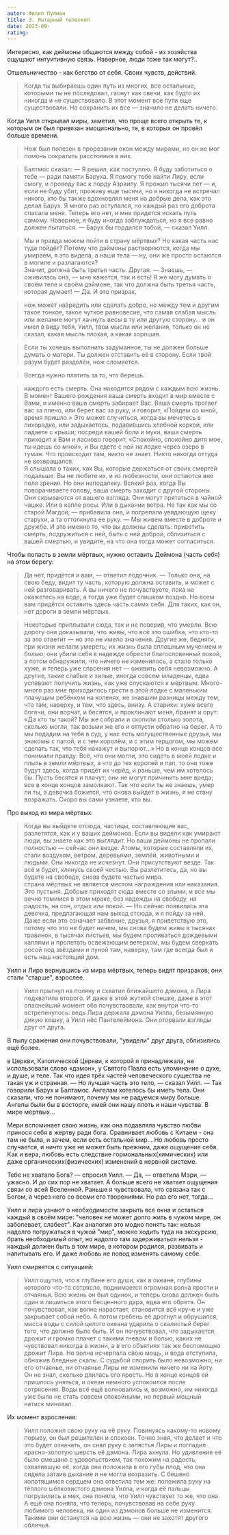 ```yaml
---
autor: Филип Пулман
title: 3. Янтарный телескоп  
date: 2023-09-
rating: 
---
```

Интересно, как деймоны общаются между собой - из хозяйства ощущают интуитивную связь. Наверное, люди тоже так могут?..

Отшельничество - как бегство от себя. Своих чувств, действий.

>Когда ты выбираешь один путь из многих, все остальные, которыми ты не последовал, гаснут как свечи, как будто их никогда и не существовало. В этот момент все пути еще существовали. Но сохранить их все — значило не делать ничего.

Когда Уилл открывал миры, заметил, что проще всего открыть те, к которым он был привязан эмоционально, те, в которых он провёл больше времени.
>Нож был полезен в прорезании окон между мирами, но он не мог помочь сократить расстояния в них.

>Балтмос сказал: — Я решил, как поступлю. Я буду заботиться о тебе — ради памяти Баруха. Я помогу тебе найти Лиру, если смогу, и проведу вас к лорду Азраилу. Я прожил тысячи лет — и, если не буду убит, проживу еще тысячи, но я никогда не встречал никого, кто бы также вдохновлял меня на добрые дела, как это делал Барух. Я много раз оступался, но каждый раз его доброта спасала меня. Теперь его нет, и мне придется искать путь самому. Наверное, я буду иногда заблуждаться, но я все равно должен пытаться. — Барух бы гордился тобой, — сказал Уилл. 

>Мы и правда можем пойти в страну мёртвых? Но какая часть нас туда пойдёт? Потому что дэймоны растворяются, когда мы умираем, я это видела, а наши тела — ну, они же просто остаются в могиле и разлагаются?  
>Значит, должна быть третья часть. Другая. — Знаешь, — оживилась она, — мне кажется, так и есть! Я же могу думать о своём теле и своём дэймоне, так что должна быть третья часть, которая думает! — Да. И это призрак.

>нож может навредить или сделать добро, но между тем и другим такое тонкое, такое чуткое равновесие, что самая слабая мысль или желание могут качнуть весы в ту или другую сторону… и он имел в виду тебя, Уилл, твои мысли или желания, только он не сказал, какая мысль плохая, а какая хорошая.

>Если ты хочешь выполнить задуманное, ты не должен больше думать о матери. Ты должен отставить её в сторону. Если твой разум будет разделён, нож сломается.

>Всегда нужно платить за то, что берешь.

>каждого есть смерть. Она находится рядом с каждым всю жизнь. В момент Вашего рождения ваша смерть входит в мир вместе с Вами, и именно ваша смерть забирает Вас. Ваша смерть трогает вас за плечо, или берет вас за руку, и говорит, «Пойдем со мной, время пришло.» Это может случиться, когда вы мечетесь в лихорадке, или задыхаетесь, подавившись хлебной коркой, или падаете с крыши; посреди вашей боли и муки, ваша смерть приходит к Вам и ласково говорит, «Спокойно, спокойно дитя мое, ты идешь со мной», и Вы едете с ней на лодке через озеро в туман. Что происходит там, никто не знает. Никто никогда оттуда не возвращался.  
>Я слышала о таких, как Вы, которые держаться от своих смертей подальше. Вы не любите их, и из любезности, они остаются вне поля зрения. Но они неподалеку. Всякий раз, когда Вы поворачиваете голову, ваша смерть заходит с другой стороны. Они скрываются от вашего взгляда. Они могут прятаться в чайной чашке. Или в капле росы. Или в дыхании ветра. Не так как мы со старой Магдой, — прибавила она, и потрепала увядающую щеку старухи, а та оттолкнула ее руку. — Мы живем вместе в доброте и дружбе. И это именно то, что вы должны сделать: приветить смерть, подружиться с ней, быть с ней доброй, сблизиться с вашей смертью, и увидите, на что она тогда может согласиться.

Чтобы попасть в земли мёртвых, нужно оставить Деймона (часть себя) на этом берегу:
>Да нет, придётся и вам, — ответил лодочник. — Только она, на свою беду, видит ту часть, которую должна оставить, и может с ней разговаривать. А вы ничего не почувствуете, пока не окажетесь на воде, а тогда уже будет слишком поздно. Но всем вам придётся оставить здесь часть самих себя. Для таких, как он, нет дороги в земли мёртвых.

>Некоторые приплывали сюда, так и не поверив, что умерли. Всю дорогу они доказывали, что живы, что всё это ошибка, что кто-то за это ответит — но это не имело значения. Другие же, бедняги, при жизни желали умереть; их жизнь была сплошным мучением и болью; они убили себя в надежде обрести благословенный покой, а потом обнаружили, что ничего не изменилось, а стало только хуже, и теперь уже спасения нет — оживить себя невозможно. А другие, такие слабые и хилые, иногда совсем младенцы, едва успевают получить жизнь, как уже спускаются к мёртвым. Много-много раз мне приходилось грести в этой лодке с маленьким плачущим ребёнком на коленях, не знавшим разницы между тем, что там, наверху, и тем, что здесь, внизу. А старики: хуже всего богачи, они ворчат, и бесятся, и проклинают меня, бранят и орут: «Да кто ты такой? Мы же собрали и скопили столько золота, сколько могли, так возьми же его и отпусти обратно на берег. А то мы подадим на тебя в суд, у нас есть могущественные друзья, мы знакомы с папой, и с тем королём, и с этим герцогом, мы можем сделать так, что тебя накажут и выпорют…» Но в конце концов все понимали правду: Всё, что они могли, это сидеть в моей лодке и плыть в земли мёртвых, а что до тех королей и пап, то они тоже будут здесь, когда придёт их черёд, и раньше, чем им хотелось бы. Пусть бесятся и плачут; они не могут причинить мне вреда; все в конце концов замолкают. Так что если ты не знаешь, умер ли ты, а девочка божится, что снова выйдет в жизнь, я не стану возражать. Скоро вы сами узнаете, кто вы.

Про выход из мира мёртвых:
>Когда вы выйдете отсюда, частицы, составляющие вас, разлетятся, как и у ваших деймонов. Если вы видели как умирают люди, вы знаете как это выглядит. Но ваши деймоны не пропали полностью — сейчас они везде. Атомы, которые составляли их, стали воздухом, ветром, деревьями, землёй, животными и людьми. Они никогда не исчезнут. Они присутствуют везде. Так всё и будет, клянусь своей честью. Вы разлетитесь, да, но вы будете на свободе, снова будете частью мира.  
>страна мёртвых не является местом награждения или наказания. Это пустыня. Добрые приходят сюда вместе со злыми, и все мы вечно томимся в этом мраке, без надежды на свободу, на радость, на сон, отдых или покой. — Но сейчас появилась эта девочка, предлагающая нам выход отсюда, и я пойду за ней. Даже если это означает забвение, друзья, я приветствую это, потому что это не будет ничем, мы снова будем живы в тысячах травинок, в тысячах листьев, мы будем проливаться дождевыми каплями и пролетать освежающим ветерком, мы будем сверкать росой под звёздами и луной там, наверху, там где всегда был и есть наш настоящий дом. 

Уилл и Лира вернувшись из мира мёртвых, теперь видят призраков; они стали "старше", взрослее.

>Уилл прыгнул на поляну и схватил ближайшего дэмона, а Лира подхватила второго. И даже в этой жуткой спешке, даже в этот опаснейший момент оба почувствовали, как внутри что-то встрепенулось: ведь Лира держала дэмона Уилла, безымянную дикую кошку, а Уилл нёс Пантелеймона. Они оторвали взгляды друг от друга.

В пылу сражения они почувствовали, "увидели" друг друга, сблизились ещё более.

в Церкви, Католической Церкви, к которой я принадлежала, не использовали слово «дэмон», у Святого Павла есть упоминание о духе, и душе, и теле. Так что идея трёх частей человеческого существа не такая уж и странная. — Но лучшая часть это тело, — сказал Уилл. — Так говорили Барух и Балтамос. Ангелам хотелось бы иметь тела. Они сказали, что не понимают, почему мы не радуемся миру больше. Ангелы были бы в восторге, имей они нашу плоть и наши чувства. В мире мёртвых…

Мери вспоминает свою жизнь, как она подавляла чувство любви принося себя в жертву ради бога. Сравнивает любовь с Китаем - она там не была, и зачем, если есть остальной мир... Но любовь просто случается, и ничто уже не может быть прежним, даже ощущение себя. Как и вера, любовь есть следствие гормональных(химических) или даже органических(физических) изменений в нервной системе.

Тебе не хватало Бога? — спросил Уилл. — Да, — ответила Мэри, — ужасно. И до сих пор не хватает. А больше всего не хватает ощущения связи со всей Вселенной. Раньше я чувствовала, что связана так с Богом, а через него со всеми его творениями. Но раз его нет, тогда...

Уилл и лира узнают о необходимости закрыть все окна и остаться каждый в своём мире: "человек не может долго жить в чужом мире, он заболевает, слабеет". Как аналогия это модно понять так: нельзя надолго погружаться в чужой "мир", можно ходить туда на экскурсию, брать необходимый опыт, но надолго там задерживаться нельзя - каждый должен быть в том мире, в котором родился, развивать и напитывать его. И даже любовь не повод изменять самому себе.

Уилл смиряется с ситуацией:
>Уилл ощутил, что в глубине его души, как в океане, глубины которого что-то сотрясло, поднимается огромная волна ярости и отчаянья. Всю жизнь он был одинок, и теперь снова должен быть один и лишиться этого бесценного дара, едва его обретя. Он почувствовал, как волна нарастает, становится всё круче и уже закрывает собой небо. А потом гребень её дрогнул и обрушился; масса воды с силой целого океана ударила о скалистый берег того, что должно было быть. И он почувствовал, что задыхается, дрожит и громко плачет с такими гневом и болью, каких не чувствовал никогда в жизни, а в его объятиях так же беспомощно дрожит Лира. Но волна исчерпала свою мощь, и вода отступила, обнажив бледные скалы. С судьбой спорить было невозможно; ни его отчаянье, ни отчаянье Лиры не изменили ничего ни на йоту. Он не знал, сколько длилась его ярость. Но в конце концов ей пришлось уняться, и океан немного успокоился после сотрясения. Воды всё ещё волновались и, возможно, им никогда уже было не стать совсем спокойными, но первый мощный натиск миновал.

Их момент взросления:
>Уилл положил свою руку на её руку. Повинуясь какому-то новому порыву, он был решителен и спокоен. Точно зная, что делает и что это будет означать, он снял руку с запястья Лиры и погладил красно-золотую шерсть её дэмона. Лира ахнула. Но удивление её было смешано с удовольствием, так похожим на радость, охватившую её, когда она положила в его губы плод, что она сидела затаив дыхание и не могла возразить. С бешено колотящимся сердцем она ответила тем же: положила руку на тёплого шёлковистого дэмона Уилла, и когда её пальцы погрузились в мех, она поняла, что Уилл чувствует то же, что она. А ещё она поняла, что теперь, почувствовав на себе руку любимого человека, ни один из дэмонов больше не изменится. Такими они останутся на всю жизнь — они не захотят другого обличья.